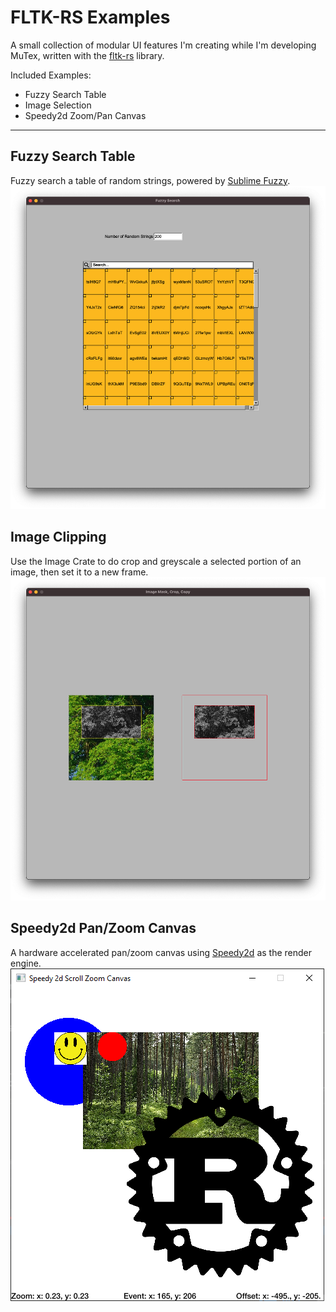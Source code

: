 # FLTK-RS Examples 
A small collection of modular UI features I'm creating while I'm developing MuTex, written with the [fltk-rs](https://github.com/MoAlyousef/fltk-rs) library.

Included Examples:
- Fuzzy Search Table
- Image Selection
- Speedy2d Zoom/Pan Canvas
---
## Fuzzy Search Table
Fuzzy search a table of random strings, powered by [Sublime Fuzzy](https://crates.io/crates/sublime_fuzzy).
![Fuzzy Search](./images/fuzzy_search.png)

## Image Clipping
Use the Image Crate to do crop and greyscale a selected portion of an image, then set it to a new frame. 
![Fuzzy Search](./images/image_select.png)

## Speedy2d Pan/Zoom Canvas
A hardware accelerated pan/zoom canvas using [Speedy2d](https://github.com/QuantumBadger/Speedy2D) as the render engine. 
![Speedy2d Canvas](images/Speedy_2d_Pan_Zoom_Canvas.PNG)
<!-- ![Speedy2d Canvas](./images/Speedy_2d_Pan_Zoom_Canvas.png) -->


